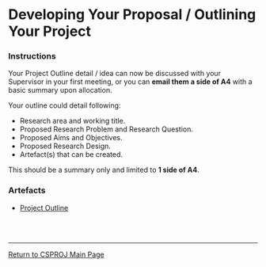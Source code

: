 # Developing Your Proposal / Outlining Your Project

### Instructions
Your Project Outline detail / idea can now be discussed with your Supervisor in your first meeting, or you can **email them a side of A4** with a basic summary upon allocation.

Your outline could detail following:
 - Research area and working title.
 - Proposed Research Problem and Research Question.
 - Proposed Aims and Objectives.
 - Proposed Research Design.
 - Artefact(s) that can be created.

This should be a summary only and limited to **1 side of A4**. 


### Artefacts
 - [Project Outline](CSPJ_Outline.pdf)


<br><br>

--- 

[Return to CSPROJ Main Page](CSPJ_main.md)
